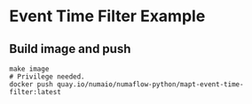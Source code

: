 # Event Time Filter Example

## Build image and push

```shell
make image
# Privilege needed.
docker push quay.io/numaio/numaflow-python/mapt-event-time-filter:latest
```

